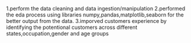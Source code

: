 1.perform the data cleaning and data ingestion/manipulation
2.performed the eda process using libraries numpy,pandas,matplotlib,seaborn for the better output from the data.
3.imporved customers experience by identifying the potentional customers across different states,occupation,gender and age groups


